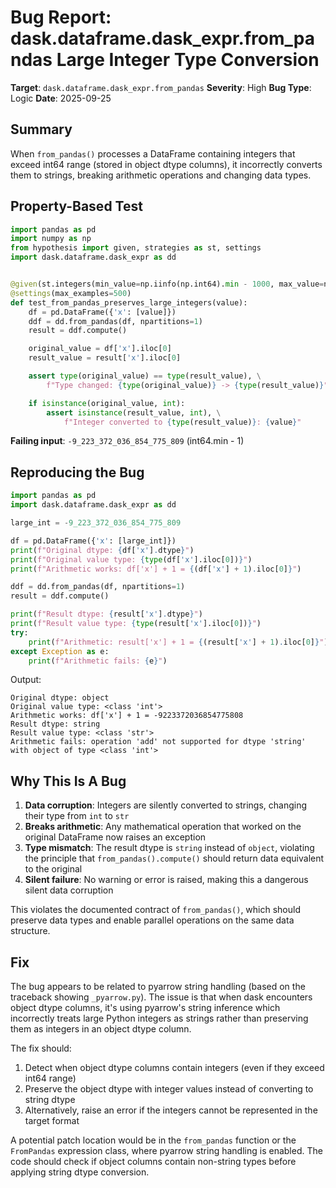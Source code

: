 # Bug Report: dask.dataframe.dask_expr.from_pandas Large Integer Type Conversion

**Target**: `dask.dataframe.dask_expr.from_pandas`
**Severity**: High
**Bug Type**: Logic
**Date**: 2025-09-25

## Summary

When `from_pandas()` processes a DataFrame containing integers that exceed int64 range (stored in object dtype columns), it incorrectly converts them to strings, breaking arithmetic operations and changing data types.

## Property-Based Test

```python
import pandas as pd
import numpy as np
from hypothesis import given, strategies as st, settings
import dask.dataframe.dask_expr as dd


@given(st.integers(min_value=np.iinfo(np.int64).min - 1000, max_value=np.iinfo(np.int64).max + 1000))
@settings(max_examples=500)
def test_from_pandas_preserves_large_integers(value):
    df = pd.DataFrame({'x': [value]})
    ddf = dd.from_pandas(df, npartitions=1)
    result = ddf.compute()

    original_value = df['x'].iloc[0]
    result_value = result['x'].iloc[0]

    assert type(original_value) == type(result_value), \
        f"Type changed: {type(original_value)} -> {type(result_value)}"

    if isinstance(original_value, int):
        assert isinstance(result_value, int), \
            f"Integer converted to {type(result_value)}: {value}"
```

**Failing input**: `-9_223_372_036_854_775_809` (int64.min - 1)

## Reproducing the Bug

```python
import pandas as pd
import dask.dataframe.dask_expr as dd

large_int = -9_223_372_036_854_775_809

df = pd.DataFrame({'x': [large_int]})
print(f"Original dtype: {df['x'].dtype}")
print(f"Original value type: {type(df['x'].iloc[0])}")
print(f"Arithmetic works: df['x'] + 1 = {(df['x'] + 1).iloc[0]}")

ddf = dd.from_pandas(df, npartitions=1)
result = ddf.compute()

print(f"Result dtype: {result['x'].dtype}")
print(f"Result value type: {type(result['x'].iloc[0])}")
try:
    print(f"Arithmetic: result['x'] + 1 = {(result['x'] + 1).iloc[0]}")
except Exception as e:
    print(f"Arithmetic fails: {e}")
```

Output:
```
Original dtype: object
Original value type: <class 'int'>
Arithmetic works: df['x'] + 1 = -9223372036854775808
Result dtype: string
Result value type: <class 'str'>
Arithmetic fails: operation 'add' not supported for dtype 'string' with object of type <class 'int'>
```

## Why This Is A Bug

1. **Data corruption**: Integers are silently converted to strings, changing their type from `int` to `str`
2. **Breaks arithmetic**: Any mathematical operation that worked on the original DataFrame now raises an exception
3. **Type mismatch**: The result dtype is `string` instead of `object`, violating the principle that `from_pandas().compute()` should return data equivalent to the original
4. **Silent failure**: No warning or error is raised, making this a dangerous silent data corruption

This violates the documented contract of `from_pandas()`, which should preserve data types and enable parallel operations on the same data structure.

## Fix

The bug appears to be related to pyarrow string handling (based on the traceback showing `_pyarrow.py`). The issue is that when dask encounters object dtype columns, it's using pyarrow's string inference which incorrectly treats large Python integers as strings rather than preserving them as integers in an object dtype column.

The fix should:
1. Detect when object dtype columns contain integers (even if they exceed int64 range)
2. Preserve the object dtype with integer values instead of converting to string dtype
3. Alternatively, raise an error if the integers cannot be represented in the target format

A potential patch location would be in the `from_pandas` function or the `FromPandas` expression class, where pyarrow string handling is enabled. The code should check if object columns contain non-string types before applying string dtype conversion.
